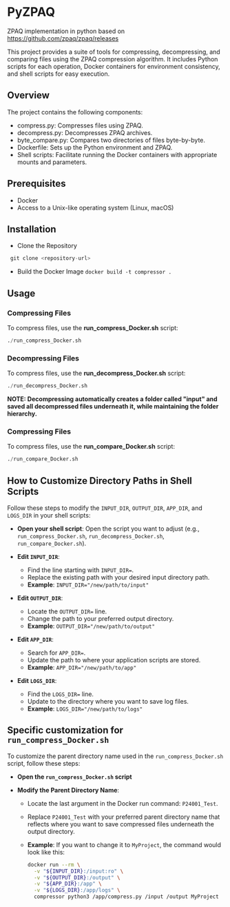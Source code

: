# PyZPAQ
ZPAQ implementation in python based on https://github.com/zpaq/zpaq/releases

This project provides a suite of tools for compressing, decompressing, and comparing files using the ZPAQ compression algorithm. It includes Python scripts for each operation, Docker containers for environment consistency, and shell scripts for easy execution.

## Overview
The project contains the following components:

- compress.py: Compresses files using ZPAQ.
- decompress.py: Decompresses ZPAQ archives.
- byte_compare.py: Compares two directories of files byte-by-byte.
- Dockerfile: Sets up the Python environment and ZPAQ.
- Shell scripts: Facilitate running the Docker containers with appropriate mounts and parameters.

## Prerequisites
- Docker
- Access to a Unix-like operating system (Linux, macOS)

## Installation
- Clone the Repository
 ``` python
  git clone <repository-url>

```
- Build the Docker Image
`docker build -t compressor .`

## Usage
### Compressing Files

To compress files, use the **run_compress_Docker.sh** script:

``` python
./run_compress_Docker.sh
```

### Decompressing Files

To compress files, use the **run_decompress_Docker.sh** script:

``` python
./run_decompress_Docker.sh
```
**NOTE:
Decompressing automatically creates a folder called "input" and saved all decompressed files underneath it, while maintaining the folder hierarchy.**
### Compressing Files

To compress files, use the **run_compare_Docker.sh** script:

``` python
./run_compare_Docker.sh
```
## How to Customize Directory Paths in Shell Scripts

Follow these steps to modify the `INPUT_DIR`, `OUTPUT_DIR`, `APP_DIR`, and `LOGS_DIR` in your shell scripts:

- **Open your shell script**: Open the script you want to adjust (e.g., `run_compress_Docker.sh`, `run_decompress_Docker.sh`, `run_compare_Docker.sh`).

- **Edit `INPUT_DIR`**:
  - Find the line starting with `INPUT_DIR=`.
  - Replace the existing path with your desired input directory path.
  - **Example**: `INPUT_DIR="/new/path/to/input"`

- **Edit `OUTPUT_DIR`**:
  - Locate the `OUTPUT_DIR=` line.
  - Change the path to your preferred output directory.
  - **Example**: `OUTPUT_DIR="/new/path/to/output"`

- **Edit `APP_DIR`**:
  - Search for `APP_DIR=`.
  - Update the path to where your application scripts are stored.
  - **Example**: `APP_DIR="/new/path/to/app"`

- **Edit `LOGS_DIR`**:
  - Find the `LOGS_DIR=` line.
  - Update to the directory where you want to save log files.
  - **Example**: `LOGS_DIR="/new/path/to/logs"`


## Specific customization for  `run_compress_Docker.sh`

To customize the parent directory name used in the `run_compress_Docker.sh` script, follow these steps:

- **Open the `run_compress_Docker.sh` script**

- **Modify the Parent Directory Name**:
  - Locate the last argument in the Docker run command: `P24001_Test`.
  - Replace `P24001_Test` with your preferred parent directory name that reflects where you want to save compressed files underneath the output directory.

  - **Example**: If you want to change it to `MyProject`, the command would look like this:
    ```bash
    docker run --rm \
      -v "${INPUT_DIR}:/input:ro" \
      -v "${OUTPUT_DIR}:/output" \
      -v "${APP_DIR}:/app" \
      -v "${LOGS_DIR}:/app/logs" \
      compressor python3 /app/compress.py /input /output MyProject
    ```


